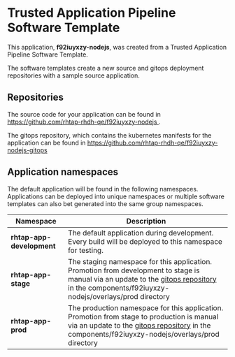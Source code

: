 # Trusted Application Pipeline Software Template

This application, **f92iuyxzy-nodejs**, was created from a Trusted Application Pipeline Software Template.

The software templates create a new source and gitops deployment repositories with a sample source application. 

## Repositories

The source code for your application can be found in [https://github.com/rhtap-rhdh-qe/f92iuyxzy-nodejs ](https://github.com/rhtap-rhdh-qe/f92iuyxzy-nodejs ).
 
The gitops repository, which contains the kubernetes manifests for the application can be found in 
[https://github.com/rhtap-rhdh-qe/f92iuyxzy-nodejs-gitops ](https://github.com/rhtap-rhdh-qe/f92iuyxzy-nodejs-gitops ) 

## Application namespaces 

The default application will be found in the following namespaces. Applications can be deployed into unique namespaces or multiple software templates can also bet generated into the same group namespaces.  

|  Namespace   |  Description   |  
| -------- | -------- |   
| **rhtap-app-development** | The default application during development. Every build will be deployed to this namespace for testing. | 
| **rhtap-app-stage** | The staging namespace for this application. Promotion from development to stage is manual via an update to the [gitops repository](https://github.com/rhtap-rhdh-qe/f92iuyxzy-nodejs-gitops ) in the components/f92iuyxzy-nodejs/overlays/prod directory |  
| **rhtap-app-prod** | The production namespace for this application. Promotion from stage to production is manual via an update to the [gitops repository](https://github.com/rhtap-rhdh-qe/f92iuyxzy-nodejs-gitops ) in the components/f92iuyxzy-nodejs/overlays/prod directory | 